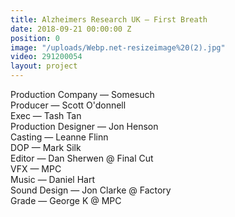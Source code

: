 ```yaml
---
title: Alzheimers Research UK — First Breath
date: 2018-09-21 00:00:00 Z
position: 0
image: "/uploads/Webp.net-resizeimage%20(2).jpg"
video: 291200054
layout: project
---
```


Production Company — Somesuch  
Producer — Scott O'donnell  
Exec — Tash Tan  
Production Designer — Jon Henson  
Casting — Leanne Flinn  
DOP — Mark Silk  
Editor — Dan Sherwen @ Final Cut  
VFX — MPC  
Music — Daniel Hart  
Sound Design — Jon Clarke @ Factory  
Grade — George K @ MPC 